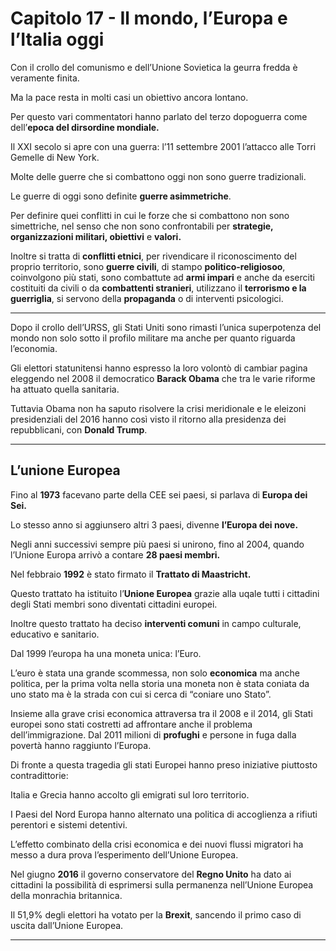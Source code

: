 # Capitolo 17 - Il mondo, l’Europa e l’Italia oggi

Con il crollo del comunismo e dell’Unione Sovietica la geurra fredda è veramente finita.

Ma la pace resta in molti casi un obiettivo ancora lontano.

Per questo vari commentatori hanno parlato del terzo dopoguerra come dell’**epoca del dirsordine mondiale.**

Il XXI secolo si apre con una guerra: l’11 settembre 2001 l’attacco alle Torri Gemelle di New York.

Molte delle guerre che si combattono oggi non sono guerre tradizionali.

Le guerre di oggi sono definite **guerre asimmetriche**.

Per definire quei conflitti in cui le forze che si combattono non sono simettriche, nel senso che non sono confrontabili per **strategie, organizzazioni militari, obiettivi** e **valori.**

Inoltre si tratta di **conflitti etnici**, per rivendicare il riconoscimento del proprio territorio, sono **guerre civili**, di stampo **politico-religiosoo**, coinvolgono più stati, sono combattute ad **armi impari** e anche da eserciti costituiti da civili o da **combattenti stranieri**, utilizzano il **terrorismo e la guerriglia**, si servono della **propaganda** o di interventi psicologici.

---

Dopo il crollo dell’URSS, gli Stati Uniti sono rimasti l’unica superpotenza del mondo non solo sotto il profilo militare ma anche per quanto riguarda l’economia.

Gli elettori statunitensi hanno espresso la loro volontò di cambiar pagina eleggendo nel 2008 il democratico **Barack Obama** che tra le varie riforme ha attuato quella sanitaria.

Tuttavia Obama non ha saputo risolvere la crisi meridionale e le eleizoni presidenziali del 2016 hanno così visto il ritorno alla presidenza dei repubblicani, con **Donald Trump**.

---

## L’unione Europea

Fino al **1973** facevano parte della CEE sei paesi, si parlava di **Europa dei Sei.**

Lo stesso anno si aggiunsero altri 3 paesi, divenne **l’Europa dei nove.**

Negli anni successivi sempre più paesi si unirono, fino al 2004, quando l’Unione Europa arrivò a contare **28 paesi membri.**

Nel febbraio **1992** è stato firmato il **Trattato di Maastricht.**

Questo trattato ha istituito l’**Unione Europea** grazie alla uqale tutti i cittadini degli Stati membri sono diventati cittadini europei.

Inoltre questo trattato ha deciso **interventi comuni** in campo culturale, educativo e sanitario.

Dal 1999 l’europa ha una moneta unica: l’Euro.

L’euro è stata una grande scommessa, non solo **economica** ma anche politica, per la prima volta nella storia una moneta non è stata coniata da uno stato ma è la strada con cui si cerca di “coniare uno Stato”.

Insieme alla grave crisi economica attraversa tra il 2008 e il 2014, gli Stati europei sono stati costretti ad affrontare anche il problema dell’immigrazione.
Dal 2011 milioni di **profughi** e persone in fuga dalla povertà hanno raggiunto l’Europa.

Di fronte a questa tragedia gli stati Europei hanno preso iniziative piuttosto contradittorie:

Italia e Grecia hanno accolto gli emigrati sul loro territorio.

I Paesi del Nord Europa hanno alternato una politica di accoglienza a rifiuti perentori e sistemi detentivi.

L’effetto combinato della crisi economica e dei nuovi flussi migratori ha messo a dura prova l’esperimento dell’Unione Europea.

Nel giugno **2016** il governo conservatore del **Regno Unito** ha dato ai cittadini la possibilità di esprimersi sulla permanenza nell’Unione Europea della monrachia britannica.

Il 51,9% degli elettori ha votato per la **Brexit**, sancendo il primo caso di uscita dall’Unione Europea.

---